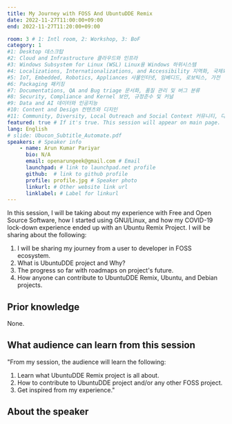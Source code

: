```yaml
---
title: My Journey with FOSS And UbuntuDDE Remix
date: 2022-11-27T11:00:00+09:00
end: 2022-11-27T11:20:00+09:00

room: 3 # 1: Intl room, 2: Workshop, 3: BoF
category: 1
#1: Desktop 데스크탑
#2: Cloud and Infrastructure 클라우드와 인프라
#3: Windows Subsystem for Linux (WSL) Linux용 Windows 하위시스템
#4: Localizations, Internationalizations, and Accessibility 지역화, 국제화 및 접근성
#5: IoT, Embedded, Robotics, Appliances 사물인터넷, 임베디드, 로보틱스, 가전
#6: Packaging 패키징
#7: Documentations, QA and Bug triage 문서화, 품질 관리 및 버그 분류
#8: Security, Compliance and Kernel 보안, 규정준수 및 커널
#9: Data and AI 데이터와 인공지능
#10: Content and Design 컨텐츠와 디지인
#11: Community, Diversity, Local Outreach and Social Context 커뮤니티, 다양성, 지역 사회 협력과 사회적 관점
featured: true # If it's true. This session will appear on main page.
lang: English
# slide: Ubucon_Subtitle_Automate.pdf
speakers: # Speaker info
    - name: Arun Kumar Pariyar
      bio: N/A
      email: openarungeek@gmail.com # Email
      launchpad: # link to launchpad.net profile
      github:  # link to github profile
      profile: profile.jpg # Speaker photo
      linkurl: # Other website link url
      linklabel: # Label for linkurl
---
```

In this session, I will be taking about my experience with Free and Open Source Software, how I started using GNU/Linux, and how my COVID-19 lock-down experience ended up with an Ubuntu Remix Project. I will be sharing about the following:
1. I will be sharing my journey from a user to developer in FOSS ecosystem.
2. What is UbuntuDDE project and Why?
3. The progress so far with roadmaps on project's future.
4. How anyone can contribute to UbuntuDDE Remix, Ubuntu, and Debian projects.

## Prior knowledge
None.

## What audience can learn from this session
"From my session, the audience will learn the following:
1. Learn what UbuntuDDE Remix project is all about.
2. How to contribute to UbuntuDDE project and/or any other FOSS project.
3. Get inspired from my experience."

## About the speaker